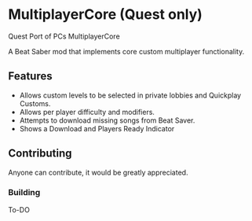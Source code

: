 # MultiplayerCore (Quest only)
Quest Port of PCs MultiplayerCore

A Beat Saber mod that implements core custom multiplayer functionality.


## Features
- Allows custom levels to be selected in private lobbies and Quickplay Customs.
- Allows per player difficulty and modifiers.
- Attempts to download missing songs from Beat Saver.
- Shows a Download and Players Ready Indicator

## Contributing
Anyone can contribute, it would be greatly appreciated.

### Building
To-DO
